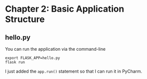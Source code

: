 # Chapter 2: Basic Application Structure

## hello.py
You can run the application via the command-line
````shell
export FLASK_APP=hello.py
flask run
````
I just added the `app.run()` statement so that I can run it in PyCharm. 